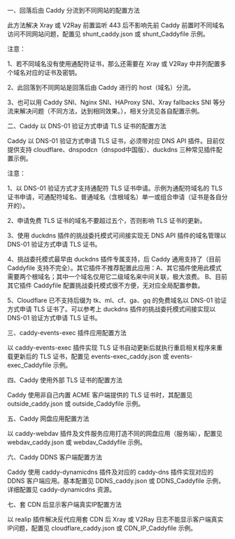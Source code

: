 一、回落后由 Caddy 分流到不同网站的配置方法

此方法解决 Xray 或 V2Ray 前置监听 443 后不影响先前 Caddy 前置时不同域名访问不同网站问题，配置见 shunt_caddy.json 或 shunt_Caddyfile 示例。

注意：

1、若不同域名没有使用通配符证书，那么还需要在 Xray 或 V2Ray 中并列配置多个域名对应的证书及密钥。

2、此回落到不同网站是回落后由 Caddy 进行的 host（域名）分流。

3、也可以用 Caddy SNI、Nginx SNI、HAProxy SNI、Xray fallbacks SNI 等分流来解决问题（不同方法，达到相同效果。），相关分流见各自配置示例。

二、Caddy 以 DNS-01 验证方式申请 TLS 证书的配置方法

Caddy 以 DNS-01 验证方式申请 TLS 证书，必须带对应 DNS API 插件。目前仅提供支持 cloudflare、dnspodcn（dnspod中国版）、duckdns 三种常见插件配置示例。

注意：

1、以 DNS-01 验证方式才支持通配符 TLS 证书申请。示例为通配符域名的 TLS 证书申请，可通配符域名、普通域名（含根域名）单一或组合申请（证书是各自分开的）。

2、申请免费 TLS 证书的域名不要超过五个，否则影响 TLS 证书的更新。

3、使用 duckdns 插件的挑战委托模式可间接实现无 DNS API 插件的域名管理以 DNS-01 验证方式申请 TLS 证书。

4、挑战委托模式最早由 duckdns 插件专属支持，后 Caddy 通用支持了（目前 Caddyfile 支持不完全）。其它插件不推荐配置此应用：A、其它插件使用此模式需要两个根域名；其中一个域名仅用它二级域名来中间关联，极大浪费。 B、目前其它插件 Caddyfile 配置挑战委托模式很不方便，无对应全局配置参数。

5、Cloudflare 已不支持后缀为 tk、ml、cf、ga、gq 的免费域名以 DNS-01 验证方式申请 TLS 证书了。可以参考上 duckdns 插件的挑战委托模式间接实现以 DNS-01 验证方式申请 TLS 证书。

三、caddy-events-exec 插件应用配置方法

以 caddy-events-exec 插件实现 TLS 证书自动更新后就执行重启相关程序来重载更新后的 TLS 证书，配置见 events-exec_caddy.json 或 events-exec_Caddyfile 示例。

四、Caddy 使用外部 TLS 证书的配置方法

Caddy 使用非自己内置 ACME 客户端提供的 TLS 证书时，其配置见 outside_caddy.json 或 outside_Caddyfile 示例。

五、Caddy 网盘应用配置方法

以 caddy-webdav 插件及文件服务应用打造不同的网盘应用（服务端），配置见 webdav_caddy.json 或 webdav_Caddyfile 示例。

六、Caddy DDNS 客户端配置方法

Caddy 使用 caddy-dynamicdns 插件及对应的 caddy-dns 插件实现对应的 DDNS 客户端应用。基本配置见 DDNS_caddy.json 或 DDNS_Caddyfile 示例，详细配置见 caddy-dynamicdns 资源。

七、套 CDN 后显示客户端真实IP配置方法

以 realip 插件解决反代应用套 CDN 后 Xray 或 V2Ray 日志不能显示客户端真实IP问题，配置见 cloudflare_caddy.json 或 CDN_IP_Caddyfile 示例。
